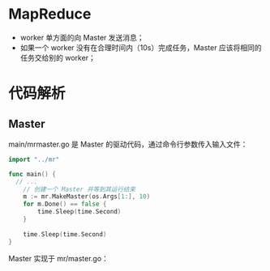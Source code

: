 # MapReduce

* worker 单方面的向 Master 发送消息；
* 如果一个 worker 没有在合理时间内（10s）完成任务，Master 应该将相同的任务交给别的 worker；

# 代码解析

## Master
main/mrmaster.go 是 Master 的驱动代码，通过命令行参数传入输入文件：
```go
import "../mr"

func main() {
  // ...
	// 创建一个 Master 并等到其运行结束
	m := mr.MakeMaster(os.Args[1:], 10)
	for m.Done() == false {
		time.Sleep(time.Second)
	}
	
	time.Sleep(time.Second)
}
```
Master 实现于 mr/master.go：
```go

```
